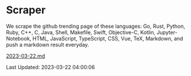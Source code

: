 # Scraper

We scrape the github trending page of these languages: Go, Rust, Python, Ruby, C++, C, Java, Shell, Makefile, Swift, Objective-C, Kotlin, Jupyter-Notebook, HTML, JavaScript, TypeScript, CSS, Vue, TeX, Markdown, and push a markdown result everyday.

[2023-03-22.md](https://github.com/yangwenmai/github-trending-backup/blob/master/2023-03-22.md)

Last Updated: 2023-03-22 04:00:06